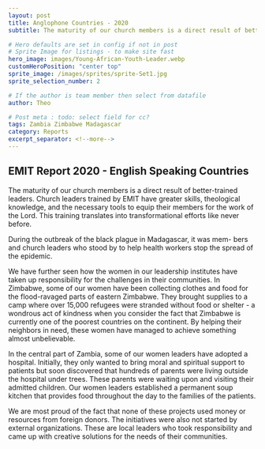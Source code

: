 ```yaml
---
layout: post
title: Anglophone Countries - 2020
subtitle: The maturity of our church members is a direct result of better-trained leaders.

# Hero defaults are set in config if not in post
# Sprite Image for listings - to make site fast
hero_image: images/Young-African-Youth-Leader.webp
customHeroPosition: "center top"
sprite_image: /images/sprites/sprite-Set1.jpg
sprite_selection_number: 2

# If the author is team member then select from datafile
author: Theo

# Post meta : todo: select field for cc?
tags: Zambia Zimbabwe Madagascar
category: Reports
excerpt_separator: <!--more-->
---
```


## EMIT Report 2020 - English Speaking Countries
The maturity of our church members is a direct result of better-trained leaders. Church leaders trained by EMIT have greater skills, theological knowledge, and the necessary tools to equip their members for the work of the Lord. This training translates into transformational efforts like never before.

During the outbreak of the black plague in Madagascar, it was mem- bers and church leaders who stood by to help health workers stop the spread of the epidemic.

We have further seen how the women in our leadership institutes have taken up responsibility for the challenges in their communities. In Zimbabwe, some of our women have been collecting clothes and food for the flood-ravaged parts of eastern Zimbabwe. They brought supplies to a camp where over 15,000 refugees were stranded without food or shelter - a wondrous act of kindness when you consider the fact that Zimbabwe is currently one of the poorest countries on the continent. By helping their neighbors in need, these women have managed to achieve something almost unbelievable.

In the central part of Zambia, some of our women leaders have adopted a hospital. Initially, they only wanted to bring moral and spiritual support to patients but soon discovered that hundreds of parents were living outside the hospital under trees. These parents were waiting upon and visiting their admitted children. Our women leaders established a permanent soup kitchen that provides food throughout the day to the families of the patients.

We are most proud of the fact that none of these projects used money or resources from foreign donors. The initiatives were also not started by external organizations. These are local leaders who took responsibility and came up with creative solutions for the needs of their communities.